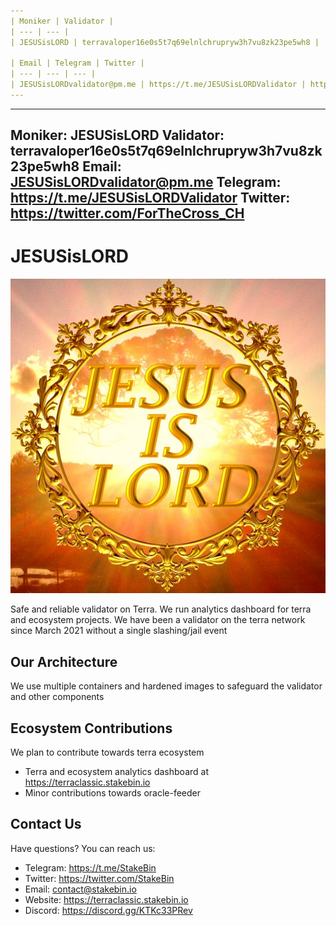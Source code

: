 ```yaml
---
| Moniker | Validator |
| --- | --- | 
| JESUSisLORD | terravaloper16e0s5t7q69elnlchrupryw3h7vu8zk23pe5wh8 |
  
| Email | Telegram | Twitter |
| --- | --- | --- |
| JESUSisLORDvalidator@pm.me | https://t.me/JESUSisLORDValidator | https://twitter.com/ForTheCross_CH |
---  
```


---
Moniker: JESUSisLORD
Validator: terravaloper16e0s5t7q69elnlchrupryw3h7vu8zk23pe5wh8
Email: JESUSisLORDvalidator@pm.me
Telegram: https://t.me/JESUSisLORDValidator
Twitter: https://twitter.com/ForTheCross_CH
---  
  

# JESUSisLORD

![JESUSisLORD](./logo.jpg)

Safe and reliable validator on Terra. We run analytics dashboard for terra and ecosystem projects. We have been a validator on the terra network since March 2021 without a single slashing/jail event

## Our Architecture

We use multiple containers and hardened images to safeguard the validator and other components

## Ecosystem Contributions

We plan to contribute towards terra ecosystem

- Terra and ecosystem analytics dashboard at https://terraclassic.stakebin.io
- Minor contributions towards oracle-feeder

## Contact Us

Have questions? You can reach us:

- Telegram: https://t.me/StakeBin
- Twitter: https://twitter.com/StakeBin
- Email: contact@stakebin.io
- Website: https://terraclassic.stakebin.io
- Discord: https://discord.gg/KTKc33PRev
